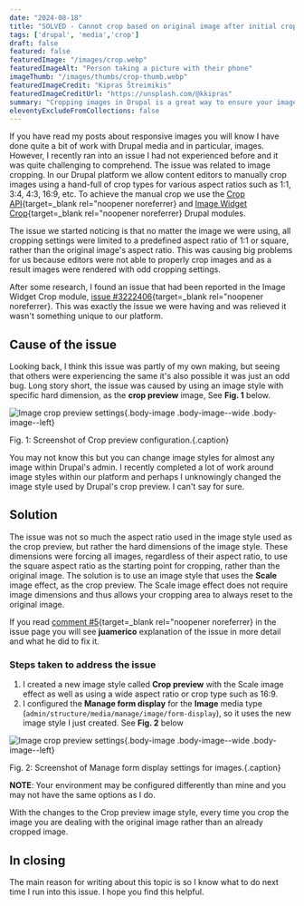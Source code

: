 ```yaml
---
date: "2024-08-18"
title: "SOLVED - Cannot crop based on original image after initial crop has been set"
tags: ['drupal', 'media','crop']
draft: false
featured: false
featuredImage: "/images/crop.webp"
featuredImageAlt: "Person taking a picture with their phone"
imageThumb: "/images/thumbs/crop-thumb.webp"
featuredImageCredit: "Kipras Štreimikis"
featuredImageCreditUrl: "https://unsplash.com/@kkipras"
summary: "Cropping images in Drupal is a great way to ensure your images always look their best."
eleventyExcludeFromCollections: false
---
```


If you have read my posts about responsive images you will know I have done quite a bit of work with Drupal media and in particular, images. However, I recently ran into an issue I had not experienced before and it was quite challenging to comprehend. The issue was related to image cropping.
In our Drupal platform we allow content editors to manually crop images using a hand-full of crop types for various aspect ratios such as 1:1, 3:4, 4:3, 16:9, etc. To achieve the manual crop we use the [Crop API](https://www.drupal.org/project/crop){target=_blank rel="noopener noreferrer} and [Image Widget Crop](https://www.drupal.org/project/image_widget_crop){target=_blank rel="noopener noreferrer} Drupal modules.

The issue we started noticing is that no matter the image we were using, all cropping settings were limited to a predefined aspect ratio of 1:1 or square, rather than the original image's aspect ratio. This was causing big problems for us because editors were not able to properly crop images and as a result images were rendered with odd cropping settings.

After some research, I found an issue that had been reported in the Image Widget Crop module, [issue #3222406](https://www.drupal.org/project/image_widget_crop/issues/3222406){target=_blank rel="noopener noreferrer}. This was exactly the issue we were having and was relieved it wasn't something unique to our platform.

## Cause of the issue

Looking back, I think this issue was partly of my own making, but seeing that others were experiencing the same it's also possible it was just an odd bug. Long story short, the issue was caused by using an image style with specific hard dimension, as the **crop preview** image, See **Fig. 1** below.

![Image crop preview settings](/images/blog-images/crop-preview.png){.body-image .body-image--wide .body-image--left}

Fig. 1: Screenshot of Crop preview configuration.{.caption}

You may not know this but you can change image styles for almost any image within Drupal's admin. I recently completed a lot of work around image styles within our platform and perhaps I unknowingly changed the image style used by Drupal's crop preview. I can't say for sure.

## Solution

The issue was not so much the aspect ratio used in the image style used as the crop preview, but rather the hard dimensions of the image style. These dimensions were forcing all images, regardless of their aspect ratio, to use the square aspect ratio as the starting point for cropping, rather than the original image.
The solution is to use an image style that uses the **Scale** image effect, as the crop preview. The Scale image effect does not require image dimensions and thus allows your cropping area to always reset to the original image.

If you read [comment #5](https://www.drupal.org/project/image_widget_crop/issues/3222406#comment-14903564){target=_blank rel="noopener noreferrer} in the issue page you will see **juamerico** explanation of the issue in more detail and what he did to fix it.

### Steps taken to address the issue

1. I created a new image style called **Crop preview** with the Scale image effect as well as using a wide aspect ratio or crop type such as 16:9.
1. I configured the **Manage form display** for the **Image** media type (`admin/structure/media/manage/image/form-display`), so it uses the new image style I just created.  See **Fig. 2** below

![Image crop preview settings](/images/blog-images/crop-preview-img.png){.body-image .body-image--wide .body-image--left}

Fig. 2: Screenshot of Manage form display settings for images.{.caption}

<span class="callout">
<strong>NOTE</strong>: Your environment may be configured differently than mine and you may not have the same options as I do.
</span>

With the changes to the Crop preview image style, every time you crop the image you are dealing with the original image rather than an already cropped image.

## In closing

The main reason for writing about this topic is so I know what to do next time I run into this issue. I hope you find this helpful.
